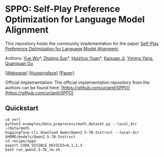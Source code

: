 # SPPO: Self-Play Preference Optimization for Language Model Alignment

This repository hosts the community implementation for the paper [Self-Play Preference Optimization for Language Model Alignment](https://arxiv.org/abs/2405.00675).

Authors: [Yue Wu](https://yuewu.us/)\*, [Zhiqing Sun](https://www.cs.cmu.edu/~zhiqings/)\*, [Huizhuo Yuan](https://scholar.google.com/citations?user=8foZzX4AAAAJ)\*, [Kaixuan Ji](https://scholar.google.com/citations?user=FOoKDukAAAAJ), [Yiming Yang](https://www.cs.cmu.edu/~yiming/), [Quanquan Gu](https://web.cs.ucla.edu/~qgu/)


[[Webpage](https://uclaml.github.io/SPPO/)] [[Huggingface](https://huggingface.co/papers/2405.00675)] [[Paper](https://arxiv.org/abs/2405.00675)]


Official Implementation:
The official implementation repository from the authors can be found here: [https://github.com/uclaml/SPPO](https://github.com/uclaml/SPPO)


## Quickstart

```
cd verl
python3 examples/data_preprocess/math_dataset.py --local_dir ~/data/math
huggingface-cli download Qwen/Qwen2.5-7B-Instruct --local-dir $HOME/models/Qwen2.5-7B-Instruct
cd recipe/sppo
export CUDA_VISIBLE_DEVICES=0,1,2,3
bash run_qwen2.5-7b_rm.sh
```


